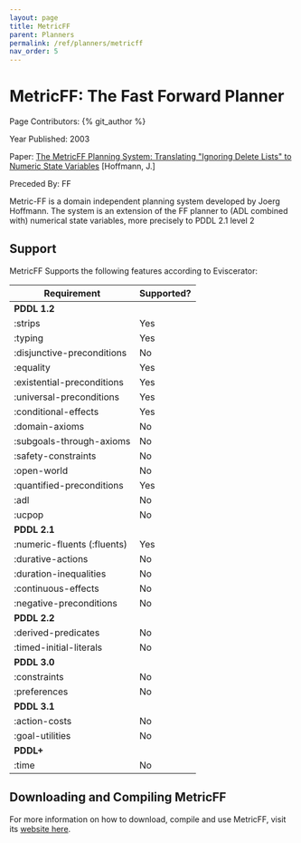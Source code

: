 ```yaml
---
layout: page
title: MetricFF
parent: Planners
permalink: /ref/planners/metricff
nav_order: 5
---
```

# MetricFF: The Fast Forward Planner

Page Contributors: {% git_author %}

Year Published: 2003

Paper: [The MetricFF Planning System: Translating "Ignoring Delete Lists" to Numeric State Variables](https://jair.org/index.php/jair/article/view/10360/24783) [Hoffmann, J.]

Preceded By: FF

Metric-FF is a domain independent planning system developed by Joerg Hoffmann. The system is an extension of the FF planner to (ADL combined with) numerical state variables, more precisely to PDDL 2.1 level 2

## Support
MetricFF Supports the following features according to Eviscerator:

<!--- Markdown Generated by Eviscerator --->

|Requirement|Supported?|
|---|---|
|**PDDL 1.2**
|:strips| Yes
|:typing| Yes
|:disjunctive-preconditions| No
|:equality| Yes
|:existential-preconditions| Yes
|:universal-preconditions| Yes
|:conditional-effects| Yes
|:domain-axioms| No
|:subgoals-through-axioms| No
|:safety-constraints| No
|:open-world| No
|:quantified-preconditions| Yes
|:adl| No
|:ucpop| No
|**PDDL 2.1**
|:numeric-fluents (:fluents)| Yes
|:durative-actions| No
|:duration-inequalities| No
|:continuous-effects| No
|:negative-preconditions| No
|**PDDL 2.2**
|:derived-predicates| No
|:timed-initial-literals| No
|**PDDL 3.0**
|:constraints| No
|:preferences| No
|**PDDL 3.1**
|:action-costs| No
|:goal-utilities| No
|**PDDL+**
|:time| No

## Downloading and Compiling MetricFF
For more information on how to download, compile and use MetricFF, visit its [website here](https://fai.cs.uni-saarland.de/hoffmann/metric-ff.html). 
